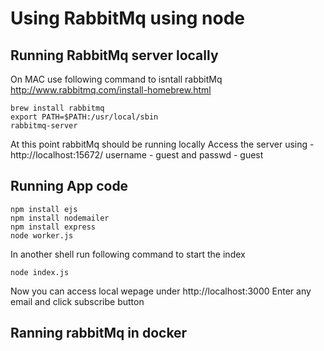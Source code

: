 # Using RabbitMq using node

## Running RabbitMq server locally
On MAC use following command to isntall rabbitMq
http://www.rabbitmq.com/install-homebrew.html

```shell
brew install rabbitmq
export PATH=$PATH:/usr/local/sbin
rabbitmq-server
```
At this point rabbitMq should be running locally
Access the server using - http://localhost:15672/
username - guest and passwd - guest

## Running App code

```shell
npm install ejs
npm install nodemailer
npm install express
node worker.js
```
In another shell run following command to start the index
```shell
node index.js
```
Now you can access local wepage under http://localhost:3000
Enter any email and click subscribe button

## Ranning rabbitMq in docker